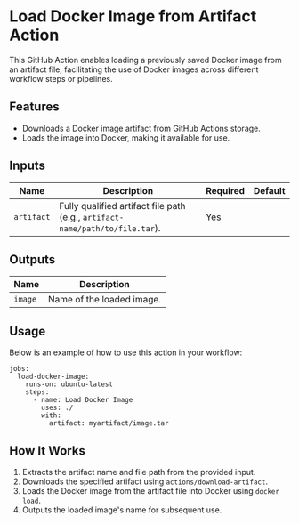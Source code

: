 # Load Docker Image from Artifact Action

This GitHub Action enables loading a previously saved Docker image from an artifact file, facilitating the use of Docker images across different workflow steps or pipelines.

## Features

- Downloads a Docker image artifact from GitHub Actions storage.
- Loads the image into Docker, making it available for use.

## Inputs

| Name      | Description                                     | Required | Default |
|-----------|-------------------------------------------------|----------|---------|
| `artifact` | Fully qualified artifact file path (e.g., `artifact-name/path/to/file.tar`). | Yes      |         |

## Outputs

| Name    | Description                |
|---------|----------------------------|
| `image` | Name of the loaded image.  |

## Usage

Below is an example of how to use this action in your workflow:

```
jobs:
  load-docker-image:
    runs-on: ubuntu-latest
    steps:
      - name: Load Docker Image
        uses: ./
        with:
          artifact: myartifact/image.tar
```

## How It Works

1. Extracts the artifact name and file path from the provided input.
2. Downloads the specified artifact using `actions/download-artifact`.
3. Loads the Docker image from the artifact file into Docker using `docker load`.
4. Outputs the loaded image's name for subsequent use.